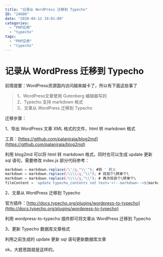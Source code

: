 ```yaml
---
title: "记录从 WordPress 迁移到 Typecho"
ID: "24606"
date: "2020-04-12 19:01:00"
categories: 
  - "PHP应用"
  - "typecho"
tags: 
  - "PHP应用"
  - "typecho"
---
```


# 记录从 WordPress 迁移到 Typecho

前情提要：WordPress资源国内访问越来越卡了，所以有下面这些事了

> 1、WordPress文章使用 Gutenberg 编辑器写的  
> 2、Typecho 支持 markdown 格式  
> 3、文章从 WordPress 迁移到 Typecho

迁移步骤：

1、导出 WordPress 文章 XML 格式的文件，html 转 markdown 格式

工具：[https://github.com/palaniraja/blog2md](https://github.com/palaniraja/blog2md)

利用 blog2md 可以将 html 转 markdown 格式，同时也可以生成 update 更新 sql 语句，需要修改 index.js 部分代码参考：

``` js 
markdown = markdown.replace(/\'/g,"\\'"); #将 ' 转义
markdown = markdown.replace(/\\\\/g,"\\"); # 将双个\转单个\
markdown = markdown.replace(/\\\\/g,"\\"); # 再次将双个\转单个\
fileContent = `update typecho_contents set text='<!--markdown-->${markdown}' where cid=${post["wp:post_id"]};\n` # 生成兼容 Typecho 的 markdown 格式
```

2、文章从 WordPress 迁移到 Typecho

官方插件：[http://docs.typecho.org/plugins/wordpress-to-typecho](http://docs.typecho.org/plugins/wordpress-to-typecho)

利用 wordpress-to-typecho 插件即可将文章从 WordPress 迁移到 Typecho

3、更新 Typecho 数据库文章格式

利用之前生成的 update 更新 sql 语句更新数据库文章

ok，大题思路就是这样的。
